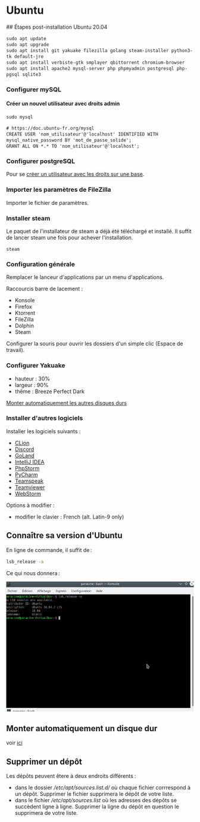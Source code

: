# Ubuntu

## Étapes post-installation Ubuntu 20.04

```shell script
sudo apt update
sudo apt upgrade
sudo apt install git yakuake filezilla golang steam-installer python3-tk default-jre
sudo apt install verbiste-gtk smplayer qbittorrent chromium-browser
sudo apt install apache2 mysql-server php phpmyadmin postgresql php-pgsql sqlite3
```

### Configurer mySQL

#### Créer un nouvel utilisateur avec droits admin

```shell script
sudo mysql
```

```mysql
# https://doc.ubuntu-fr.org/mysql
CREATE USER 'nom_utilisateur'@'localhost' IDENTIFIED WITH mysql_native_password BY 'mot_de_passe_solide';
GRANT ALL ON *.* TO 'nom_utilisateur'@'localhost';
```

### Configurer postgreSQL

Pour se [créer un utilisateur avec les droits sur une base](../../logiciels/postgresql/postgresql.md#crer-un-nouvel-utilisateur-super-admin-avec-sa-table-correspondante).

### Importer les paramètres de FileZilla

Importer le fichier de paramètres.

### Installer steam

Le paquet de l'installateur de steam a déjà été téléchargé et installé. Il
suffit de lancer steam une fois pour achever l'installation.

```shell script
steam
``` 

### Configuration générale

Remplacer le lanceur d'applications par un menu d'applications.

Raccourcis barre de lacement :
- Konsole
- Firefox
- Ktorrent
- FileZilla
- Dolphin
- Steam

Configurer la souris pour ouvrir les dossiers d'un simple clic (Espace de travail).

### Configurer Yakuake

- hauteur : 30%
- largeur : 90%
- thême : Breeze Perfect Dark

[Monter automatiquement les autres disques durs](../../logiciels/fstab/fstab.md#monter-automatiquement-un-disque-au-dmarrage)

### Installer d'autres logiciels

Installer les logiciels suivants :
- [CLion](https://www.jetbrains.com/clion/)
- [Discord](https://discord.com/download)
- [GoLand](https://www.jetbrains.com/go/)
- [IntelliJ IDEA](https://www.jetbrains.com/idea/)
- [PhpStorm](https://www.jetbrains.com/phpstorm/)
- [PyCharm](https://www.jetbrains.com/pycharm/)
- [Teamspeak](https://teamspeak.com/en/thanks-for-downloading-teamspeak/)
- [Teamviewer](https://www.teamviewer.com/fr/telecharger/linux/)
- [WebStorm](https://www.jetbrains.com/webstorm/)

Options à modifier :

- modifier le clavier : French (alt. Latin-9 only)


## Connaître sa version d'Ubuntu

En ligne de commande, il suffit de :

```bash
lsb_release -a
```

Ce qui nous donnera :

![Connaître sa version d'Ubuntu](images/ubuntu_release_name.png "Connaître sa version d'Ubuntu")

## Monter automatiquement un disque dur

voir [ici](../../logiciels/fstab/fstab.md#monter-automatiquement-un-disque-au-dmarrage)

## Supprimer un dépôt

Les dépôts peuvent êtere à deux endroits différents :
- dans le dossier _/etc/apt/sources.list.d/_ où chaque fichier corrrespond
à un dépôt. Supprimer le fichier supprimera le dépôt de votre liste.
- dans le fichier _/etc/apt/sources.list_ où les adresses des dépôts se
succèdent ligne à ligne. Supprimer la ligne du dépôt en question le supprimera
de votre liste.